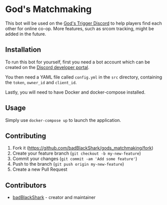 # God's Matchmaking

This bot will be used on the [God's Trigger Discord](https://discord.gg/QyRZj8G) to help players find each other for online co-op. More features, such as srcom tracking, might be added in the future.

## Installation

To run this bot for yourself, first you need a bot account which can be created on the [Discord developer portal](https://discordapp.com/developers).

You then need a YAML file called `config.yml` in the `src` directory, containing the `token`, `owner_id` and `client_id`.

Lastly, you will need to have Docker and docker-compose installed.

## Usage

Simply use `docker-compose up` to launch the application.

## Contributing

1. Fork it (<https://github.com/badBlackShark/gods_matchmaking/fork>)
2. Create your feature branch (`git checkout -b my-new-feature`)
3. Commit your changes (`git commit -am 'Add some feature'`)
4. Push to the branch (`git push origin my-new-feature`)
5. Create a new Pull Request

## Contributors

- [badBlackShark](https://github.com/badBlackShark) - creator and maintainer
